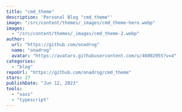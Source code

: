 ```yaml
---
title: "cmd_theme"
description: 'Personal Blog "cmd_theme"'
image: "/src/content/themes/_images/cmd_theme-hero.webp"
images:
  - "/src/content/themes/_images/cmd_theme-2.webp"
author:
  url: "https://github.com/onadrog"
  name: "onadrog"
  avatar: "https://avatars.githubusercontent.com/u/46002955?v=4"
categories:
  - "blog"
repoUrl: "https://github.com/onadrog/cmd_theme"
stars: 27
publishDate: "Jun 12, 2023"
tools:
  - "sass"
  - "typescript"
---
```

